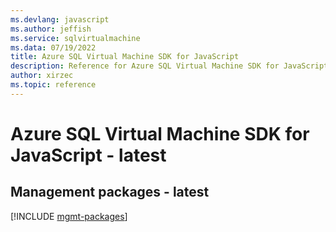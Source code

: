 ```yaml
---
ms.devlang: javascript
ms.author: jeffish
ms.service: sqlvirtualmachine
ms.data: 07/19/2022
title: Azure SQL Virtual Machine SDK for JavaScript
description: Reference for Azure SQL Virtual Machine SDK for JavaScript
author: xirzec
ms.topic: reference
---
```

# Azure SQL Virtual Machine SDK for JavaScript - latest

## Management packages - latest
[!INCLUDE [mgmt-packages](sql-virtual-machine-mgmt-index.md)]
